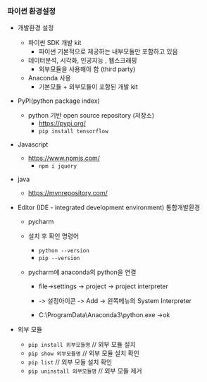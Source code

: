 ### 파이썬 환경설정

- 개발환경 설정
  - 파이썬 SDK 개발 kit
    - 파이썬 기본적으로 제공하는 내부모듈만 포함하고 있음
  - 데이터분석, 시각화, 인공지능 , 웹스크래핑
    - 외부모듈을 사용해야 함 (third party) 
  - Anaconda 사용
    - 기본모듈 + 외부모듈이 포함된  개발  kit 



- PyPI(python package index)
  - python 기반 open source repository (저장소)
    - https://pypi.org/
    - `pip install tensorflow`
- Javascript
  - https://www.npmjs.com/
    - `npm i jquery`
- java
  - https://mvnrepository.com/



- Editor (IDE - integrated development environment) 통합개발환경

  - pycharm 

  - 설치 후 확인 명령어
    - `python --version`
    - `pip --version`

  - pycharm에 anaconda의 python을 연결

    - file->settings -> project -> project interpreter 

    - -> 설정아이콘 -> Add -> 왼쪽메뉴의 System Interpreter 
    - C:\ProgramData\Anaconda3\python.exe ->ok



- 외부 모듈
  - `pip install 외부모듈명`  // 외부 모듈 설치
  - `pip show 외부모듈명`  // 외부 모듈 설치 확인
  - `pip list`  // 외부 모듈 설치 확인
  - `pip uninstall 외부모듈명`  // 외부 모듈 제거